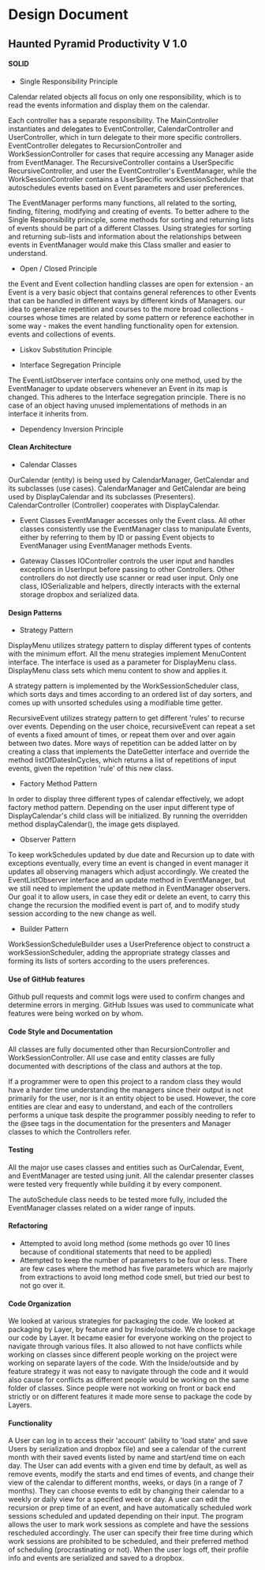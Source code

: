 # Design Document
## Haunted Pyramid Productivity V 1.0

#### SOLID

- Single Responsibility Principle

Calendar related objects all focus on only one responsibility, which is to read the events information and
display them on the calendar.

Each controller has a separate responsibility. The MainController instantiates and delegates to EventController, CalendarController
and UserController, which in turn delegate to their more specific controllers. EventController delegates to RecursionController
and WorkSessionController for cases that require accessing any Manager aside from EventManager.
The RecursiveController contains a UserSpecific RecursiveController, and user the EventController's EventManager,
while the WorkSessionController contains a UserSpecific workSessionScheduler that autoschedules events based on
Event parameters and user preferences.

The EventManager performs many functions, all related to the sorting, finding, filtering, modifying and creating of events.
To better adhere to the Single Responsibility principle, some methods for sorting and returning lists of events should be
part of a different Classes. Using strategies for sorting and returning sub-lists and information about the relationships
between events in EventManager would make this Class smaller and easier to understand.

- Open / Closed Principle



the Event and Event collection handling classes are open for extension - an Event is a very basic object that contains
general references to other Events that can be handled in different ways by different kinds of Managers.
our idea to generalize repetition and courses to the more broad collections - courses whose times are related
by some pattern or reference eachother in some way - makes the event handling functionality open for extension.
events and collections of events.
- Liskov Substitution Principle

- Interface Segregation Principle

The EventListObserver interface contains only one method, used by the EventManager to update observers whenever an Event
in its map is changed. This adheres to the Interface segregation principle. There is no case of an object having unused
implementations of methods in an interface it inherits from.

- Dependency Inversion Principle


#### Clean Architecture

- Calendar Classes

OurCalendar (entity) is being used by CalendarManager, GetCalendar and its subclasses (use cases).
CalendarManager and GetCalendar are being used by DisplayCalendar and its subclasses (Presenters).
CalendarController (Controller) cooperates with DisplayCalendar.


- Event Classes
  EventManager accesses only the Event class. All other classes consistently use the EventManager class
  to manipulate Events, either by referring to them by ID or passing Event objects to EventManager using
  EventManager methods Events.

- Gateway Classes
  IOController controls the user input and handles exceptions in UserInput before passing to other Controllers. Other
  controllers do not directly use scanner or read user input.
  Only one class, IOSerializable and helpers, directly interacts with the external storage dropbox and serialized data.

#### Design Patterns

- Strategy Pattern

DisplayMenu utilizes strategy pattern to display different types of contents with the minimum effort.
All the menu strategies implement MenuContent interface. The interface is used as a parameter for DisplayMenu class.
DisplayMenu class sets which menu content to show and applies it.

A strategy pattern is implemented by the WorkSessionScheduler class, which sorts days and times according to an ordered list of 
day sorters, and comes up with unsorted schedules using a modifiable time getter.

RecursiveEvent utilizes strategy pattern to get different 'rules' to recurse over events. Depending on the user
choice, recursiveEvent can repeat a set of events a fixed amount of times, or repeat them over and over again between
two dates. More ways of repetition can be added latter on by creating a class that implements the DateGetter interface
and override the method listOfDatesInCycles, which returns a list of repetitions of input events, given the repetition
'rule' of this new class.

- Factory Method Pattern

In order to display three different types of calendar effectively, we adopt factory method pattern.
Depending on the user input different type of DisplayCalendar's child class will be initialized.
By running the overridden method displayCalendar(), the image gets displayed.

- Observer Pattern

To keep workSchedules updated by due date and Recursion up to date with exceptions eventually, every time an event is
changed in event manager it updates all observing managers which adjust accordingly.
We created the EventListObserver interface and an update method in EventManager, but we still need to implement the
update method in EventManager observers. Our goal it to allow users, in case they edit or delete an event, to carry
this change the recursion the modified event is part of, and to modify study session according to the new change as
well.

- Builder Pattern

WorkSessionScheduleBuilder uses a UserPreference object to construct a workSessionScheduler, adding the appropriate strategy 
classes and forming its lists of sorters according to the users preferences. 

#### Use of GitHub features

Github pull requests and commit logs were used to confirm changes and determine errors in merging.
GitHub Issues was used to communicate what features were being worked on by whom.

#### Code Style and Documentation

All classes are fully documented other than RecursionController and WorkSessionController.
All use case and entity classes are fully documented with descriptions of the class and authors at
the top.

If a programmer were to open this project to a random class they would have a harder time understanding
the managers since their output is not primarily for the user, nor is it an entity object to be used. However, the
core entities are clear and easy to understand, and each of the controllers performs a unique task despite the
programmer possibly needing to refer to the @see tags in the documentation for the presenters and Manager classes
to which the Controllers refer.

#### Testing

All the major use cases classes and entities such as OurCalendar, Event, and EventManager are tested using
junit.
All the calendar presenter classes were tested very frequently while building it by every component.

The autoSchedule class needs to be tested more fully, included the EventManager classes related on a wider range of
inputs.

#### Refactoring

- Attempted to avoid long method (some methods go over 10 lines because of conditional statements
  that need to be applied)
- Attempted to keep the number of parameters to be four or less. There are few cases where the method
  has five parameters which are majorly from extractions to avoid long method code smell,
  but tried our best to not go over it.

#### Code Organization

We looked at various strategies for packaging the code. We looked at packaging by
Layer, by feature and by Inside/outside. We chose to package our code by Layer. It
became easier for everyone working on the project to navigate through various files.
It also allowed to not have conflicts while working on classes since different people
working on the project were working on separate layers of the code. With the
Inside/outside and by feature strategy it was not easy to navigate through the code
and it would also cause for conflicts as different people would be working on the same
folder of classes. Since people were not working on front or back end strictly or on
different features it made more sense to package the code by Layers.

#### Functionality

A User can log in to access their 'account' (ability to 'load state' and save Users by serialization and dropbox file)
and see a calendar of the current month with their saved events listed by
name and start/end time on each day. The User can add events with a given end time by default, as well as remove events,
modify the starts and end times of events, and change their view of the calendar to different months, weeks, or days
(in a range of 7 months). They can choose events to edit by changing their calendar
to a weekly or daily view for a specified week or day. A user can edit the recursion or
prep time of an event, and have automatically scheduled work sessions scheduled and updated
depending on their input. The program allows the user to mark work sessions as complete
and have the sessions rescheduled accordingly. The user can specify their free time during which work sessions
are prohibited to be scheduled, and their preferred method of scheduling (procrastinating or not).
When the user logs off, their profile info and events are serialized and saved to a dropbox. 
